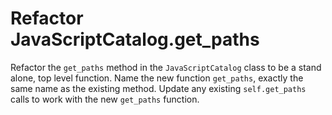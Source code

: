 # Refactor JavaScriptCatalog.get_paths

Refactor the `get_paths` method in the `JavaScriptCatalog` class to be a stand alone, top level function.
Name the new function `get_paths`, exactly the same name as the existing method.
Update any existing `self.get_paths` calls to work with the new `get_paths` function.
